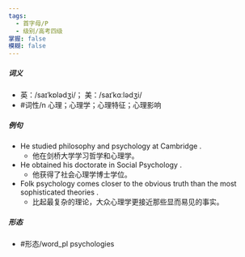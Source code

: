 ```yaml
---
tags:
  - 首字母/P
  - 级别/高考四级
掌握: false
模糊: false
---
```

##### 词义
- 英：/saɪˈkɒlədʒi/； 美：/saɪˈkɑːlədʒi/
- #词性/n  心理；心理学；心理特征；心理影响
##### 例句
- He studied philosophy and psychology at Cambridge .
	- 他在剑桥大学学习哲学和心理学。
- He obtained his doctorate in Social Psychology .
	- 他获得了社会心理学博士学位。
- Folk psychology comes closer to the obvious truth than the most sophisticated theories .
	- 比起最复杂的理论，大众心理学更接近那些显而易见的事实。
##### 形态
- #形态/word_pl psychologies
